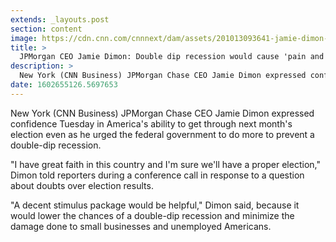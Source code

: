 ```yaml
--- 
extends: _layouts.post 
section: content 
image: https://cdn.cnn.com/cnnnext/dam/assets/201013093641-jamie-dimon-file-restricted-super-tease.jpg 
title: > 
  JPMorgan CEO Jamie Dimon: Double dip recession would cause 'pain and suffering' 
description: > 
  New York (CNN Business) JPMorgan Chase CEO Jamie Dimon expressed confidence Tuesday in America's ability to get through next month's election even as he urged the federal government to do more to prevent a double-dip recession."I have great faith in this country and I'm sure we'll have a proper election," Dimon told reporters during a conference call in response to a question about doubts over election results."A decent stimulus package would be helpful," Dimon said, because it would lower the chances of a double-dip recession and minimize the damage done to small businesses and unemployed Americans. 
date: 1602655126.5697653 
--- 
```

New York (CNN Business) JPMorgan Chase CEO Jamie Dimon expressed confidence Tuesday in America's ability to get through next month's election even as he urged the federal government to do more to prevent a double-dip recession.

"I have great faith in this country and I'm sure we'll have a proper election," Dimon told reporters during a conference call in response to a question about doubts over election results.

"A decent stimulus package would be helpful," Dimon said, because it would lower the chances of a double-dip recession and minimize the damage done to small businesses and unemployed Americans.